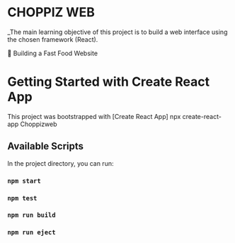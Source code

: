 # CHOPPIZ WEB

_The main learning objective of this project is to build a web interface using the chosen framework (React).

 🚀 Building a Fast Food Website



# Getting Started with Create React App

This project was bootstrapped with [Create React App] npx create-react-app Choppizweb

## Available Scripts

In the project directory, you can run:

### `npm start`


### `npm test`


### `npm run build`


### `npm run eject`



